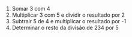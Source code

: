 1. Somar 3 com 4 
2. Multiplicar 3 com 5 e dividir o resultado por 2 
3. Subtrair 5 de 4 e multiplicar o resultado por -1 
4. Determinar o resto da divisão de 234 por 5 

